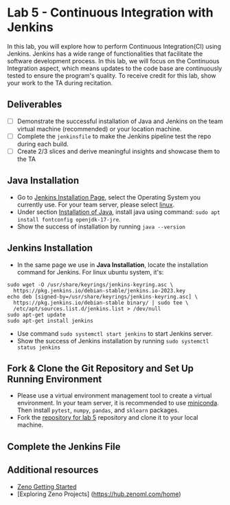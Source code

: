 # Lab 5 - Continuous Integration with Jenkins

In this lab, you will explore how to perform Continuous Integration(CI) using Jenkins.
Jenkins has a wide range of functionalities that facilitate the software development process. In this lab, we will focus on the Continuous Integration aspect, which means updates to the code base are continuously tested to ensure the program's quality.
To receive credit for this lab, show your work to the TA during recitation.

## Deliverables
- [ ] Demonstrate the successful installation of Java and Jenkins on the team virtual machine (recommended) or your location machine.
- [ ] Complete the `jenkinsfile` to make the Jenkins pipeline test the repo during each build.
- [ ] Create 2/3 slices and derive meaningful insights and showcase them to the TA 

## Java Installation
- Go to [Jenkins Installation Page](https://www.jenkins.io/doc/book/installing/), select the Operating System you currently use. For your team server, please select [linux](https://www.jenkins.io/doc/book/installing/linux/).
- Under section [Installation of Java](https://www.jenkins.io/doc/book/installing/linux/#installation-of-java), install java using command: `sudo apt install fontconfig openjdk-17-jre`.
- Show the success of installation by running `java --version`

## Jenkins Installation
- In the same page we use in **Java Installation**, locate the installation command for Jenkins. For linux ubuntu system, it's:
```
sudo wget -O /usr/share/keyrings/jenkins-keyring.asc \
  https://pkg.jenkins.io/debian-stable/jenkins.io-2023.key
echo deb [signed-by=/usr/share/keyrings/jenkins-keyring.asc] \
  https://pkg.jenkins.io/debian-stable binary/ | sudo tee \
  /etc/apt/sources.list.d/jenkins.list > /dev/null
sudo apt-get update
sudo apt-get install jenkins
```
- Use command `sudo systemctl start jenkins` to start Jenkins server.
- Show the success of Jenkins installation by running `sudo systemctl status jenkins`

## Fork & Clone the Git Repository and Set Up Running Environment
- Please use a virtual environment management tool to create a virtual environment. In your team server, it is recommended to use [miniconda](https://docs.anaconda.com/free/miniconda/index.html). Then install `pytest`, `numpy`, `pandas`, and `sklearn` packages.
- Fork the [repository for lab 5](https://github.com/JayYu0116/MLIP_Lab5) repository and clone it to your local machine.

## Complete the Jenkins File


## Additional resources
- [Zeno Getting Started](https://zenoml.com/docs/intro)
- [Exploring Zeno Projects] (https://hub.zenoml.com/home)
